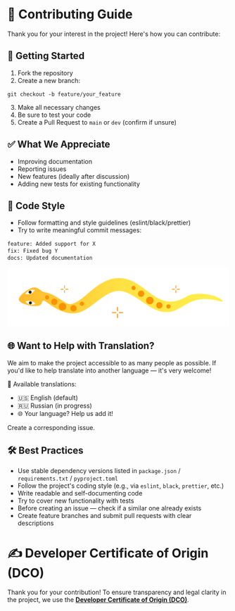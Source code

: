 # 🤝 Contributing Guide

Thank you for your interest in the project! Here's how you can contribute:

## 🚀 Getting Started

1. Fork the repository
2. Create a new branch:
```
git checkout -b feature/your_feature
```
3. Make all necessary changes
4. Be sure to test your code
5. Create a Pull Request to `main` or `dev` (confirm if unsure)

## ✅ What We Appreciate

- Improving documentation
- Reporting issues
- New features (ideally after discussion)
- Adding new tests for existing functionality

## 🧹 Code Style

- Follow formatting and style guidelines (eslint/black/prettier)
- Try to write meaningful commit messages:
```
feature: Added support for X
fix: Fixed bug Y
docs: Updated documentation
```

![image](../assets/pic_left.svg)

## 🌐 Want to Help with Translation?

We aim to make the project accessible to as many people as possible. If you'd like to help translate into another language — it's very welcome!

📄 Available translations:
- 🇺🇸 English (default)
- 🇷🇺 Russian (in progress)
- 🌐 Your language? Help us add it!

Create a corresponding issue.

## 🛠 Best Practices

- Use stable dependency versions listed in `package.json` / `requirements.txt` / `pyproject.toml`
- Follow the project's coding style (e.g., via `eslint`, `black`, `prettier`, etc.)
- Write readable and self-documenting code
- Try to cover new functionality with tests
- Before creating an issue — check if a similar one already exists
- Create feature branches and submit pull requests with clear descriptions

# ✍️ Developer Certificate of Origin (DCO)

Thank you for your contribution! To ensure transparency and legal clarity in the project, we use the [**Developer Certificate of Origin (DCO)**](DCO.md).